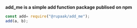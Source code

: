 **add_me is a simple add function package publised on npm**

```javascript
const add= require("@rupaak/add_me");
add(a, b);
```
